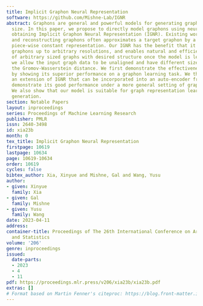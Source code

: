 ```yaml
---
title: Implicit Graphon Neural Representation
software: https://github.com/Mishne-Lab/IGNR
abstract: Graphons are general and powerful models for generating graphs of varying
  size. In this paper, we propose to directly model graphons using neural networks,
  obtaining Implicit Graphon Neural Representation (IGNR). Existing work in modeling
  and reconstructing graphons often approximates a target graphon by a fixed resolution
  piece-wise constant representation. Our IGNR has the benefit that it can represent
  graphons up to arbitrary resolutions, and enables natural and efficient generation
  of arbitrary sized graphs with desired structure once the model is learned. Furthermore,
  we allow the input graph data to be unaligned and have different sizes by leveraging
  the Gromov-Wasserstein distance. We first demonstrate the effectiveness of our model
  by showing its superior performance on a graphon learning task. We then propose
  an extension of IGNR that can be incorporated into an auto-encoder framework, and
  demonstrate its good performance under a more general setting of graphon learning.
  We also show that our model is suitable for graph representation learning and graph
  generation.
section: Notable Papers
layout: inproceedings
series: Proceedings of Machine Learning Research
publisher: PMLR
issn: 2640-3498
id: xia23b
month: 0
tex_title: Implicit Graphon Neural Representation
firstpage: 10619
lastpage: 10634
page: 10619-10634
order: 10619
cycles: false
bibtex_author: Xia, Xinyue and Mishne, Gal and Wang, Yusu
author:
- given: Xinyue
  family: Xia
- given: Gal
  family: Mishne
- given: Yusu
  family: Wang
date: 2023-04-11
address:
container-title: Proceedings of The 26th International Conference on Artificial Intelligence
  and Statistics
volume: '206'
genre: inproceedings
issued:
  date-parts:
  - 2023
  - 4
  - 11
pdf: https://proceedings.mlr.press/v206/xia23b/xia23b.pdf
extras: []
# Format based on Martin Fenner's citeproc: https://blog.front-matter.io/posts/citeproc-yaml-for-bibliographies/
---
```

